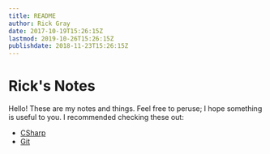 ```yaml
---
title: README
author: Rick Gray
date: 2017-10-19T15:26:15Z
lastmod: 2019-10-26T15:26:15Z
publishdate: 2018-11-23T15:26:15Z
---
```

# Rick's Notes
Hello! These are my notes and things. Feel free to peruse; I hope something is useful to you. I recommended checking these out:

* [CSharp](CSharp.md)
* [Git](Git.md)

